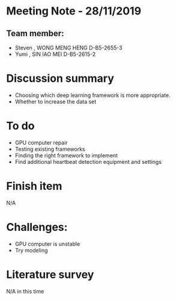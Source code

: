 
# Meeting Note - 28/11/2019

## Team member:
- Steven , WONG MENG HENG D-B5-2655-3
- Yumi   , SIN IAO MEI    D-B5-2615-2

# Discussion summary
- Choosing which deep learning framework is more appropriate.
- Whether to increase the data set
# To do
- GPU computer repair
- Testing existing frameworks
- Finding the right framework to implement
- Find additional heartbeat detection equipment and settings

# Finish item
N/A

# Challenges:
- GPU computer is unstable
- Try modeling

# Literature survey
N/A in this time
